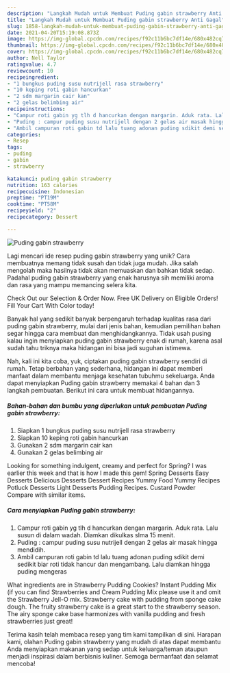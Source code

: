```yaml
---
description: "Langkah Mudah untuk Membuat Puding gabin strawberry Anti Gagal"
title: "Langkah Mudah untuk Membuat Puding gabin strawberry Anti Gagal"
slug: 1858-langkah-mudah-untuk-membuat-puding-gabin-strawberry-anti-gagal
date: 2021-04-20T15:19:08.873Z
image: https://img-global.cpcdn.com/recipes/f92c11b6bc7df14e/680x482cq70/puding-gabin-strawberry-foto-resep-utama.jpg
thumbnail: https://img-global.cpcdn.com/recipes/f92c11b6bc7df14e/680x482cq70/puding-gabin-strawberry-foto-resep-utama.jpg
cover: https://img-global.cpcdn.com/recipes/f92c11b6bc7df14e/680x482cq70/puding-gabin-strawberry-foto-resep-utama.jpg
author: Nell Taylor
ratingvalue: 4.7
reviewcount: 10
recipeingredient:
- "1 bungkus puding susu nutrijell rasa strawberry"
- "10 keping roti gabin hancurkan"
- "2 sdm margarin cair kan"
- "2 gelas belimbing air"
recipeinstructions:
- "Campur roti gabin yg tlh d hancurkan dengan margarin. Aduk rata. Lalu susun di dalam wadah. Diamkan dikulkas slma 15 menit."
- "Puding : campur puding susu nutrijell dengan 2 gelas air masak hingga mendidih."
- "Ambil campuran roti gabin td lalu tuang adonan puding sdikit demi sedikit biar roti tidak hancur dan mengambang. Lalu diamkan hingga puding mengeras"
categories:
- Resep
tags:
- puding
- gabin
- strawberry

katakunci: puding gabin strawberry 
nutrition: 163 calories
recipecuisine: Indonesian
preptime: "PT19M"
cooktime: "PT58M"
recipeyield: "2"
recipecategory: Dessert

---
```



![Puding gabin strawberry](https://img-global.cpcdn.com/recipes/f92c11b6bc7df14e/680x482cq70/puding-gabin-strawberry-foto-resep-utama.jpg)

Lagi mencari ide resep puding gabin strawberry yang unik? Cara membuatnya memang tidak susah dan tidak juga mudah. Jika salah mengolah maka hasilnya tidak akan memuaskan dan bahkan tidak sedap. Padahal puding gabin strawberry yang enak harusnya sih memiliki aroma dan rasa yang mampu memancing selera kita.

Check Out our Selection &amp; Order Now. Free UK Delivery on Eligible Orders! Fill Your Cart With Color today!

Banyak hal yang sedikit banyak berpengaruh terhadap kualitas rasa dari puding gabin strawberry, mulai dari jenis bahan, kemudian pemilihan bahan segar hingga cara membuat dan menghidangkannya. Tidak usah pusing kalau ingin menyiapkan puding gabin strawberry enak di rumah, karena asal sudah tahu triknya maka hidangan ini bisa jadi suguhan istimewa.


Nah, kali ini kita coba, yuk, ciptakan puding gabin strawberry sendiri di rumah. Tetap berbahan yang sederhana, hidangan ini dapat memberi manfaat dalam membantu menjaga kesehatan tubuhmu sekeluarga. Anda dapat menyiapkan Puding gabin strawberry memakai 4 bahan dan 3 langkah pembuatan. Berikut ini cara untuk membuat hidangannya.

<!--inarticleads1-->

##### Bahan-bahan dan bumbu yang diperlukan untuk pembuatan Puding gabin strawberry:

1. Siapkan 1 bungkus puding susu nutrijell rasa strawberry
1. Siapkan 10 keping roti gabin hancurkan
1. Gunakan 2 sdm margarin cair kan
1. Gunakan 2 gelas belimbing air


Looking for something indulgent, creamy and perfect for Spring? I was earlier this week and that is how I made this gem! Spring Desserts Easy Desserts Delicious Desserts Dessert Recipes Yummy Food Yummy Recipes Potluck Desserts Light Desserts Pudding Recipes. Custard Powder Compare with similar items. 

<!--inarticleads2-->

##### Cara menyiapkan Puding gabin strawberry:

1. Campur roti gabin yg tlh d hancurkan dengan margarin. Aduk rata. Lalu susun di dalam wadah. Diamkan dikulkas slma 15 menit.
1. Puding : campur puding susu nutrijell dengan 2 gelas air masak hingga mendidih.
1. Ambil campuran roti gabin td lalu tuang adonan puding sdikit demi sedikit biar roti tidak hancur dan mengambang. Lalu diamkan hingga puding mengeras


What ingredients are in Strawberry Pudding Cookies? Instant Pudding Mix (if you can find Strawberries and Cream Pudding Mix please use it and omit the Strawberry Jell-O mix. Strawberry cake with pudding from sponge cake dough. The fruity strawberry cake is a great start to the strawberry season. The airy sponge cake base harmonizes with vanilla pudding and fresh strawberries just great! 

Terima kasih telah membaca resep yang tim kami tampilkan di sini. Harapan kami, olahan Puding gabin strawberry yang mudah di atas dapat membantu Anda menyiapkan makanan yang sedap untuk keluarga/teman ataupun menjadi inspirasi dalam berbisnis kuliner. Semoga bermanfaat dan selamat mencoba!
